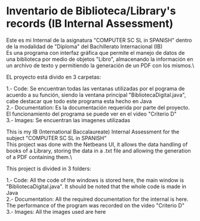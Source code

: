 # Inventario de Biblioteca/Library's records (IB Internal Assessment)

Este es mi Internal de la asignatura "COMPUTER SC SL in SPANISH" dentro de la modalidad de "Diploma" del Bachillerato Internacional (IB)\
Es una programa con interfaz gráfica que permite el manejo de datos de una biblioteca por medio de objetos "Libro", almacenando la información en un archivo de texto y permitiendo la generación de un PDF con los mismos.\

EL proyecto está divido en 3 carpetas:

  1.- Code: Se encuentran todas las ventanas utilizadas por el pograma de acuerdo a su función, siendo la ventana principal "BibliotecaDigital.java", cabe destacar que todo este programa esta hecho en Java\
  2.- Documentation: Es la documentación requerida por parte del proyecto. El funcionamiento del programa se puede ver en el video "Criterio D"\
  3.- Images: Se encuentran las imagenes utilizadas
  
  
This is my IB (International Baccalaureate) Internal Assessment for the subject "COMPUTER SC SL in SPANISH"\
This project was done with the Netbeans UI, it allows the data handling of books of a Library, storing the data in a .txt file and allowing the generation of a PDF containing them.\

This project is divided in 3 folders:

  1.- Code: All the code of the windows is stored here, the main window is "BibliotecaDigital.java". It should be noted that the whole code is made in Java\
  2.- Documentation: All the required documentation for the internal is here. The performance of the program was recorded on the video "Criterio D"\
  3.- Images: All the images used are here
